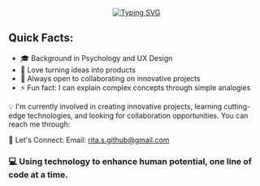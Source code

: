 <p align="center" >
<a href="https://git.io/typing-svg"><img src="https://readme-typing-svg.herokuapp.com?font=Fira+Code&duration=3500&pause=500&color=64B6FF&center=true&vCenter=true&random=false&width=435&lines=Hello+World!;I'm+Rita" alt="Typing SVG" /></a>
</p>

## Quick Facts:

- 🎓 Background in Psychology and UX Design
- 🌱 Love turning ideas into products
- 🤝 Always open to collaborating on innovative projects
- ⚡ Fun fact: I can explain complex concepts through simple analogies


💡 I'm currently involved in creating innovative projects, learning cutting-edge technologies, and looking for collaboration opportunities. You can reach me through:

🤝 Let's Connect:
Email: rita.s.github@gmail.com


### 💻 Using technology to enhance human potential, one line of code at a time.
